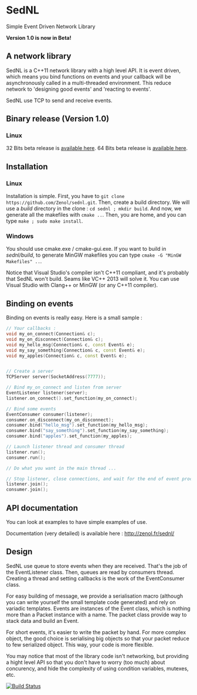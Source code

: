 SedNL
=====

Simple Event Driven Network Library

__Version 1.0 is now in Beta!__

A network library
-----------------

SedNL is a C++11 network library with a high level API. It is event driven,
which means you bind functions on events and your callback will be asynchronously
called in a multi-threaded environment.
This reduce network to 'designing good events' and 'reacting to events'.

SedNL use TCP to send and receive events.

Binary release (Version 1.0)
--------------

### Linux ###
32 Bits beta release is [available here](http://zenol.fr/sednl/sednl_clang_m32.tar.gz).
64 Bits beta release is [available here](http://zenol.fr/sednl/sednl_clang_m64.tar.gz).

Installation
------------

### Linux ###

Installation is simple. First, you have to `git clone https://github.com/Zenol/sednl.git`.
Then, create a build directory. We will use a _build_ directory in the clone : `cd sednl ; mkdir build`.
And now, we generate all the makefiles with `cmake ..`.
Then, you are home, and you can type `make ; sudo make install`.

### Windows ###

You should use cmake.exe / cmake-gui.exe.
If you want to build in _sednl/build_, to generate MinGW makefiles you
can type `cmake -G "MinGW Makefiles" ..`.

Notice that Visual Studio's compiler isn't C++11 compliant, and it's probably that SedNL won't build.
Seams like VC++ 2013 will solve it. You can use Visual Studio with Clang++ or MinGW (or any C++11 compiler).


Binding on events
-----------------

Binding on events is really easy. Here is a small sample :
```c++
// Your callbacks :
void my_on_connect(Connection& c);
void my_on_disconnect(Connection& c);
void my_hello_msg(Connection& c, const Event& e);
void my_say_something(Connection& c, const Event& e);
void my_apples(Connection& c, const Event& e);


// Create a server
TCPServer server(SocketAddress(7777));

// Bind my_on_connect and listen from server
EventListener listener(server);
listener.on_connect().set_function(my_on_connect);

// Bind some events
EventConsumer consumer(listener);
consumer.on_disconnect(my_on_disconnect);
consumer.bind("hello_msg").set_function(my_hello_msg);
consumer.bind("say_something").set_function(my_say_something);
consumer.bind("apples").set_function(my_apples);

// Launch listener thread and consumer thread
listener.run();
consumer.run();

// Do what you want in the main thread ...

// Stop listener, close connections, and wait for the end of event processing.
listener.join();
consumer.join();

```

API documentation
-----------------

You can look at examples to have simple examples of use.

Documentation (very detailed) is available here : http://zenol.fr/sednl/

Design
------

SedNL use queue to store events when they are received. That's the job of the EventListener class. Then, queues are
read by consumers thread. Creating a thread and setting callbacks is the work of the EventConsumer class.

For easy building of message, we provide a serialisation macro (although you can write yourself the small
template code generated) and rely on variadic templates. Events are instances of the Event class, which is nothing
more than a Packet instance with a name. The packet class provide way to stack data and build an Event.

For short events, it's easier to write the packet by hand. For more complex object, the good choice is serialising
big objects so that your packet reduce to few serialized object. This way, your code is more flexible.

You may notice that most of the library code isn't networking, but providing a hight level API so that you don't
have to worry (too much) about concurency, and hide the complexity of using condition variables, mutexes, etc.

[![Build Status](https://drone.io/github.com/Zenol/sednl/status.png)](https://drone.io/github.com/Zenol/sednl/latest)
